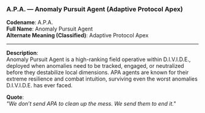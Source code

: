 ### A.P.A. — Anomaly Pursuit Agent (Adaptive Protocol Apex)

**Codename**: A.P.A.  
**Full Name**: Anomaly Pursuit Agent  
**Alternate Meaning (Classified)**: Adaptive Protocol Apex

---

**Description**:  
Anomaly Pursuit Agent is a high-ranking field operative within D.I.V.I.D.E., deployed when anomalies need to be tracked, engaged, or neutralized before they destabilize local dimensions. APA agents are known for their extreme resilience and combat intuition, surviving even the worst anomalies D.I.V.I.D.E. has ever faced.

**Quote**:  
*"We don’t send APA to clean up the mess. We send them to end it."*

